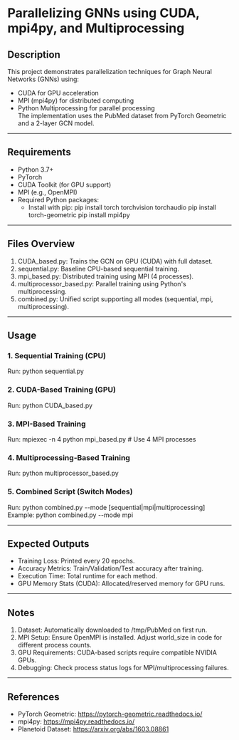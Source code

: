 # Parallelizing GNNs using CUDA, mpi4py, and Multiprocessing

## Description
This project demonstrates parallelization techniques for Graph Neural Networks (GNNs) using:
- CUDA for GPU acceleration
- MPI (mpi4py) for distributed computing
- Python Multiprocessing for parallel processing  
The implementation uses the PubMed dataset from PyTorch Geometric and a 2-layer GCN model.

---------------------------------------------------------------------------

## Requirements
- Python 3.7+
- PyTorch
- CUDA Toolkit (for GPU support)
- MPI (e.g., OpenMPI)
- Required Python packages:
  - Install with pip:
    pip install torch torchvision torchaudio
    pip install torch-geometric
    pip install mpi4py

---------------------------------------------------------------------------

## Files Overview
1. CUDA_based.py: Trains the GCN on GPU (CUDA) with full dataset.
2. sequential.py: Baseline CPU-based sequential training.
3. mpi_based.py: Distributed training using MPI (4 processes).
4. multiprocessor_based.py: Parallel training using Python's multiprocessing.
5. combined.py: Unified script supporting all modes (sequential, mpi, multiprocessing).

---------------------------------------------------------------------------

## Usage

### 1. Sequential Training (CPU)
Run:
python sequential.py

### 2. CUDA-Based Training (GPU)
Run:
python CUDA_based.py

### 3. MPI-Based Training
Run:
mpiexec -n 4 python mpi_based.py  # Use 4 MPI processes

### 4. Multiprocessing-Based Training
Run:
python multiprocessor_based.py

### 5. Combined Script (Switch Modes)
Run:
python combined.py --mode [sequential|mpi|multiprocessing]
Example:
python combined.py --mode mpi

---------------------------------------------------------------------------

## Expected Outputs
- Training Loss: Printed every 20 epochs.
- Accuracy Metrics: Train/Validation/Test accuracy after training.
- Execution Time: Total runtime for each method.
- GPU Memory Stats (CUDA): Allocated/reserved memory for GPU runs.

---------------------------------------------------------------------------

## Notes
1. Dataset: Automatically downloaded to /tmp/PubMed on first run.
2. MPI Setup: Ensure OpenMPI is installed. Adjust world_size in code for different process counts.
3. GPU Requirements: CUDA-based scripts require compatible NVIDIA GPUs.
4. Debugging: Check process status logs for MPI/multiprocessing failures.

---------------------------------------------------------------------------

## References
- PyTorch Geometric: https://pytorch-geometric.readthedocs.io/
- mpi4py: https://mpi4py.readthedocs.io/
- Planetoid Dataset: https://arxiv.org/abs/1603.08861
